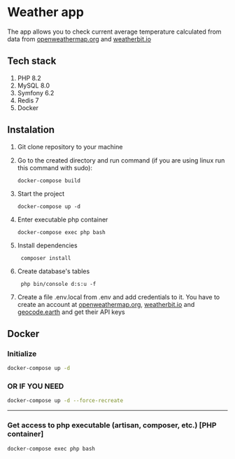 # Weather app
The app allows you to check current average temperature calculated from data from [openweathermap.org](https://openweathermap.org/api) and [weatherbit.io](https://www.weatherbit.io/) 

## Tech stack
1. PHP 8.2
2. MySQL 8.0
3. Symfony 6.2
4. Redis 7
5. Docker

## Instalation
1. Git clone repository to your machine
2. Go to the created directory and run command (if you are using linux run this command with sudo):
    ```
    docker-compose build
    ```
3. Start the project
    ```
    docker-compose up -d
    ```
4. Enter executable php container
    ```
    docker-compose exec php bash
    ```
5. Install dependencies
   ```
    composer install
    ```

6. Create database's tables
   ```
    php bin/console d:s:u -f
    ```
7. Create a file .env.local from .env and add credentials to it. You have to create an account at [openweathermap.org](https://openweathermap.org/api), [weatherbit.io](https://www.weatherbit.io/) and [geocode.earth](https://geocode.earth/) and get their API keys

## Docker

### Initialize
```bash
docker-compose up -d 
```
### OR IF YOU NEED
```bash
docker-compose up -d --force-recreate
```

***

### Get access to php executable (artisan, composer, etc.) [PHP container]
```bash
docker-compose exec php bash
```